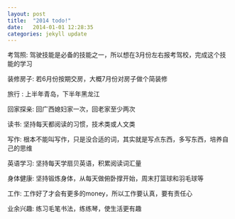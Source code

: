 ```yaml
---
layout: post
title:  "2014 todo!"
date:   2014-01-01 12:28:35
categories: jekyll update
---
```


考驾照: 驾驶技能是必备的技能之一，所以想在3月份左右报考驾校，完成这个技能的学习

装修房子: 若6月份按期交房，大概7月份对房子做个简装修

旅行 : 上半年青岛，下半年黑龙江

回家探亲: 回广西媳妇家一次，回老家至少两次

读书: 坚持每天都阅读的习惯，技术类或人文类

写作: 根本不能叫写作，只是没合适的词，其实就是写点东西，多写东西，培养自己的思维

英语学习: 坚持每天学扇贝英语，积累阅读词汇量

身体健康: 坚持锻炼身体，从每天做俯卧撑开始，周末打篮球和羽毛球等

工作: 工作好了才会有更多的money，所以工作要认真，要有责任心

业余兴趣: 练习毛笔书法，练练琴，使生活更有趣